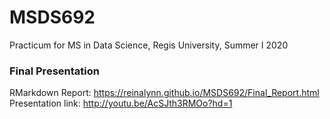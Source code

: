 # MSDS692
Practicum for MS in Data Science, Regis University, Summer I 2020

### Final Presentation

RMarkdown Report: https://reinalynn.github.io/MSDS692/Final_Report.html     
Presentation link: http://youtu.be/AcSJth3RMOo?hd=1
